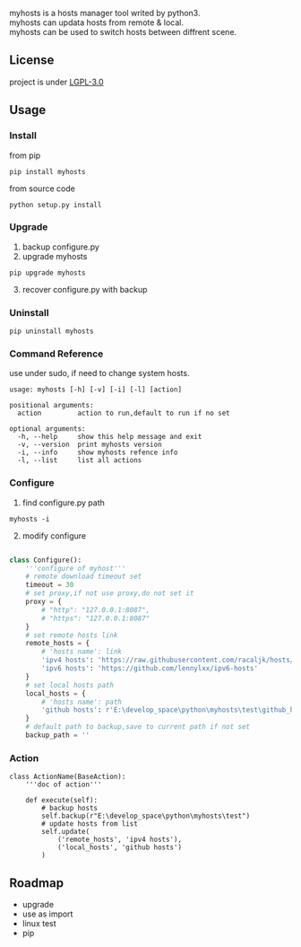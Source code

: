 myhosts is a hosts manager tool writed by python3.  
myhosts can updata hosts from remote & local.  
myhosts can be used to switch hosts between diffrent scene.

## License 
project is under [LGPL-3.0](./LICENSE)

## Usage

### Install
from pip
```shell
pip install myhosts
```
from source code
```shell
python setup.py install
```

### Upgrade
1. backup configure.py
2. upgrade myhosts
```shell
pip upgrade myhosts
```
3. recover configure.py with backup

### Uninstall
```shell
pip uninstall myhosts
```

### Command Reference
use under sudo, if need to change system hosts.
```shell
usage: myhosts [-h] [-v] [-i] [-l] [action]

positional arguments:
  action         action to run,default to run if no set

optional arguments:
  -h, --help     show this help message and exit
  -v, --version  print myhosts version
  -i, --info     show myhosts refence info
  -l, --list     list all actions
```

### Configure
1. find configure.py path
```shell
myhosts -i
```
2. modify configure
```py

class Configure():
    '''configure of myhost'''
    # remote download timeout set
    timeout = 30
    # set proxy,if not use proxy,do not set it
    proxy = {
        # "http": "127.0.0.1:8087",
        # "https": "127.0.0.1:8087"
    }
    # set remote hosts link
    remote_hosts = {
        # 'hosts name': link
        'ipv4 hosts': 'https://raw.githubusercontent.com/racaljk/hosts/master/hosts',
        'ipv6 hosts': 'https://github.com/lennylxx/ipv6-hosts'
    }
    # set local hosts path
    local_hosts = {
        # 'hosts name': path
        'github hosts': r'E:\develop_space\python\myhosts\test\github_hosts'
    }
    # default path to backup,save to current path if not set
    backup_path = ''

```

### Action
```
class ActionName(BaseAction):
    '''doc of action'''

    def execute(self):
        # backup hosts
        self.backup(r"E:\develop_space\python\myhosts\test")
        # update hosts from list
        self.update(
            ('remote_hosts', 'ipv4 hosts'),
            ('local_hosts', 'github hosts')
        )
```

## Roadmap

- upgrade
- use as import
- linux test
- pip